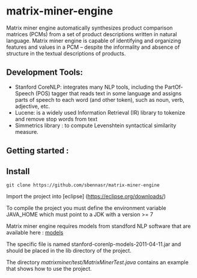 # matrix-miner-engine

Matrix miner engine automatically synthesizes product comparison matrices (PCMs) from a set of product descriptions written in natural language. Matrix miner engine is capable of identifying and organizing features and values in a PCM – despite the informality and absence of structure in the textual descriptions of products.

## Development Tools:

* Stanford CoreNLP: integrates many NLP tools, including the PartOf-Speech (POS) tagger that reads text in some language and assigns parts of speech to each word (and other token), such as noun, verb, adjective, etc. 
* Lucene: is a widely used Information Retrieval (IR) library to tokenize and remove stop words from text
* Simmetrics library : to compute Levenshtein syntactical similarity measure.

## Getting started :

## Install

```
git clone https://github.com/sbennasr/matrix-miner-engine
```
Import the project into [eclipse] (https://eclipse.org/downloads/)

To compile the project you must define the environment variable JAVA_HOME which must point to a JDK with a version >= 7

Matrix miner engine requires models from standford NLP software that are available here : [models](http://nlp.stanford.edu/software/stanford-corenlp-v1.0.3.tgz)

The specific file is named stanford-corenlp-models-2011-04-11.jar and should be placed in the lib directory of the project.

The directory *matrixminer/test/MatrixMinerTest.java* contains an example that shows how to use the project.
